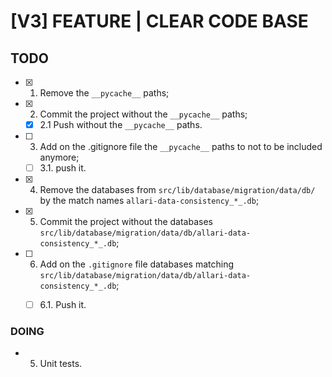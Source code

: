 # [V3] FEATURE | CLEAR CODE BASE


## TODO

- [x] 1. Remove the `__pycache__` paths;
- [x] 2. Commit the project without the `__pycache__` paths;
   - [x] 2.1 Push without the `__pycache__` paths.
- [ ] 3. Add on the .gitignore file the `__pycache__` paths to not to be included anymore;
   - [ ] 3.1. push it.
- [x] 4. Remove the databases from `src/lib/database/migration/data/db/` by the match names `allari-data-consistency_*_.db`;
- [x] 5. Commit the project without the databases `src/lib/database/migration/data/db/allari-data-consistency_*_.db`;
- [ ] 6. Add on the `.gitignore` file databases matching `src/lib/database/migration/data/db/allari-data-consistency_*_.db`;
   - [ ] 6.1. Push it.


### DOING

 - 5. Unit tests.

